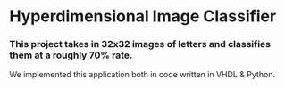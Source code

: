 # Hyperdimensional Image Classifier

### This project takes in 32x32 images of letters and classifies them at a roughly 70% rate.
We implemented this application both in code written in VHDL & Python.
